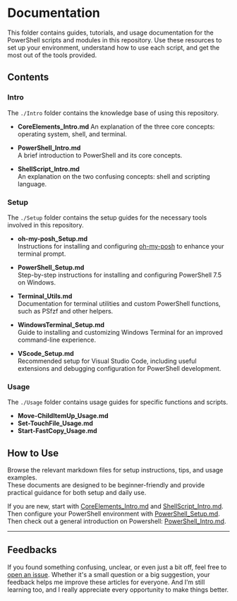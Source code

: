 # Documentation

This folder contains guides, tutorials, and usage documentation for the PowerShell scripts and modules in this repository. Use these resources to set up your environment, understand how to use each script, and get the most out of the tools provided.

## Contents

### Intro

The `./Intro` folder contains the knowledge base of using this repository.

- **CoreElements_Intro.md**
  An explanation of the three core concepts: operating system, shell, and terminal.

- **PowerShell_Intro.md**  
  A brief introduction to PowerShell and its core concepts.

- **ShellScript_Intro.md**  
  An explanation on the two confusing concepts: shell and scripting language.

### Setup

The `./Setup` folder contains the setup guides for the necessary tools involved in this repository.

- **oh-my-posh_Setup.md**  
  Instructions for installing and configuring [oh-my-posh](https://ohmyposh.dev) to enhance your terminal prompt.

- **PowerShell_Setup.md**  
  Step-by-step instructions for installing and configuring PowerShell 7.5 on Windows.

- **Terminal_Utils.md**  
  Documentation for terminal utilities and custom PowerShell functions, such as PSfzf and other helpers.

- **WindowsTerminal_Setup.md**  
  Guide to installing and customizing Windows Terminal for an improved command-line experience.

- **VScode_Setup.md**  
  Recommended setup for Visual Studio Code, including useful extensions and debugging configuration for PowerShell development.

### Usage

The `./Usage` folder contains usage guides for specific functions and scripts.

- **Move-ChildItemUp_Usage.md**
- **Set-TouchFile_Usage.md**
- **Start-FastCopy_Usage.md**

## How to Use

Browse the relevant markdown files for setup instructions, tips, and usage examples.  
These documents are designed to be beginner-friendly and provide practical guidance for both setup and daily use.

If you are new, start with [CoreElements_Intro.md](./Intro/CoreElements_Intro.md) and [ShellScript_Intro.md](./Intro/ShellScript_Intro.md). Then configure your PowerShell environment with [PowerShell_Setup.md](./Setup/PowerShell_Setup.md). Then check out a general introduction on Powershell: [PowerShell_Intro.md](./Intro/PowerShell_Intro.md).

---

## Feedbacks

If you found something confusing, unclear, or even just a bit off, feel free to [open an issue](https://github.com/Alexander-556/PowerShellScripts/issues/new). Whether it's a small question or a big suggestion, your feedback helps me improve these articles for everyone. And I’m still learning too, and I really appreciate every opportunity to make things better.
